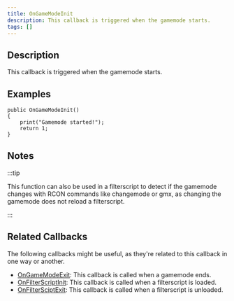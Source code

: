 ```yaml
---
title: OnGameModeInit
description: This callback is triggered when the gamemode starts.
tags: []
---
```


## Description

This callback is triggered when the gamemode starts.

## Examples

```pawn
public OnGameModeInit()
{
    print("Gamemode started!");
    return 1;
}
```

## Notes

:::tip

This function can also be used in a filterscript to detect if the gamemode changes with RCON commands like changemode or gmx, as changing the gamemode does not reload a filterscript.

:::

## Related Callbacks

The following callbacks might be useful, as they're related to this callback in one way or another. 

- [OnGameModeExit](OnGameModeExit): This callback is called when a gamemode ends.
- [OnFilterScriptInit](OnFilterScriptInit): This callback is called when a filterscript is loaded.
- [OnFilterSciptExit](OnFilterScriptExit): This callback is called when a filterscript is unloaded.
